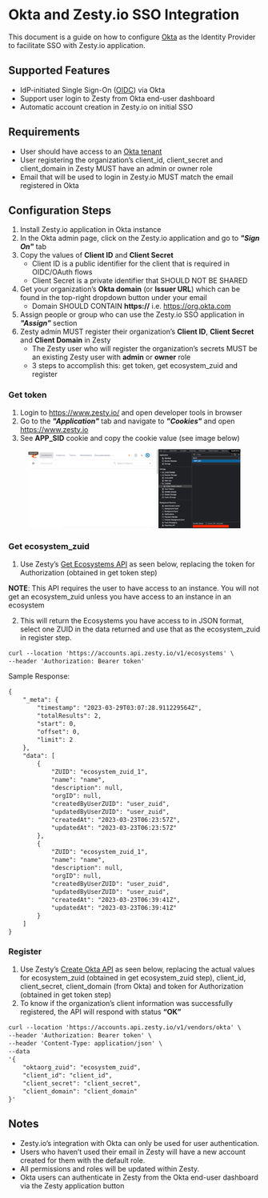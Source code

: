 # Okta and Zesty.io SSO Integration

This document is a guide on how to configure [Okta](https://help.okta.com/en-us/Content/Topics/Apps/apps-about-sso.htm#:~:text=The%20Okta%20app%20integrations%20in,without%20re%2Dentering%20their%20credentials.) as the Identity Provider to facilitate SSO with Zesty.io application.

## Supported Features

* IdP-initiated Single Sign-On ([OIDC](https://openid.net/connect/)) via Okta
* Support user login to Zesty from Okta end-user dashboard
* Automatic account creation in Zesty.io on initial SSO

## Requirements

* User should have access to an [Okta tenant](https://developer.okta.com/docs/guides/oin-oidc-multi-tenancy/main/#tenants-in-okta)
* User registering the organization’s client_id, client_secret and client_domain in Zesty MUST have an admin or owner role
* Email that will be used to login in Zesty.io MUST match the email registered in Okta

## Configuration Steps

1. Install Zesty.io application in Okta instance
2. In the Okta admin page, click on the Zesty.io application and go to ***"Sign On"*** tab
3. Copy the values of **Client ID** and **Client Secret**
    * Client ID is a public identifier for the client that is required in OIDC/OAuth flows
    * Client Secret is a private identifier that SHOULD NOT BE SHARED
4. Get your organization’s **Okta domain** (or **Issuer URL**) which can be found in the top-right dropdown button under your email
    * Domain SHOULD CONTAIN **https://** i.e. https://org.okta.com
5. Assign people or group who can use the Zesty.io SSO application in ***"Assign"*** section
6. Zesty admin MUST register their organization’s **Client ID**, **Client Secret** and **Client Domain** in Zesty
    * The Zesty user who will register the organization’s secrets MUST be an existing Zesty user with **admin** or **owner** role
    * 3 steps to accomplish this: get token, get ecosystem_zuid and register
    
### **Get token**
    
1. Login to https://www.zesty.io/ and open developer tools in browser
2. Go to the ***"Application"*** tab and navigate to ***"Cookies"*** and open https://www.zesty.io
3. See **APP_SID** cookie and copy the cookie value (see image below)

<figure><img src="../../.gitbook/assets/okta-config-guide-get-token.png" alt="Get token"><figcaption></figcaption></figure>
        
### **Get ecosystem_zuid**

1. Use Zesty’s [Get Ecosystems API](https://accounts-api.zesty.org/#750eb50b-c53c-44aa-aa4a-b0b1199fb4bf) as seen below, replacing the token for Authorization (obtained in get token step)

**NOTE**: This API requires the user to have access to an instance. You will not get an ecosystem_zuid unless you have access to an instance in an ecosystem

2. This will return the Ecosystems you have access to in JSON format, select one ZUID in the data returned and use that as the ecosystem_zuid in register step. 
    
```
curl --location 'https://accounts.api.zesty.io/v1/ecosystems' \
--header 'Authorization: Bearer token'
```

Sample Response:

```
{
    "_meta": {
        "timestamp": "2023-03-29T03:07:28.911229564Z",
        "totalResults": 2,
        "start": 0,
        "offset": 0,
        "limit": 2
    },
    "data": [
        {
            "ZUID": "ecosystem_zuid_1",
            "name": "name",
            "description": null,
            "orgID": null,
            "createdByUserZUID": "user_zuid",
            "updatedByUserZUID": "user_zuid",
            "createdAt": "2023-03-23T06:23:57Z",
            "updatedAt": "2023-03-23T06:23:57Z"
        },
        {
            "ZUID": "ecosystem_zuid_1",
            "name": "name",
            "description": null,
            "orgID": null,
            "createdByUserZUID": "user_zuid",
            "updatedByUserZUID": "user_zuid",
            "createdAt": "2023-03-23T06:39:41Z",
            "updatedAt": "2023-03-23T06:39:41Z"
        }
    ]
}
```

### **Register**
1. Use Zesty’s [Create Okta API](https://accounts-api.zesty.org/#357198d6-6dd3-4002-ba02-f04e94985fcb) as seen below, replacing the actual values for ecosystem_zuid (obtained in get ecosystem_zuid step), client_id, client_secret, client_domain (from Okta) and token for Authorization (obtained in get token step)
2. To know if the organization’s client information was successfully registered, the API will respond with status **“OK”**

```
curl --location 'https://accounts.api.zesty.io/v1/vendors/okta' \
--header 'Authorization: Bearer token' \
--header 'Content-Type: application/json' \
--data
'{
    "oktaorg_zuid": "ecosystem_zuid",
    "client_id": "client_id",
    "client_secret": "client_secret",
    "client_domain": "client_domain"
}'
```

## Notes

* Zesty.io’s integration with Okta can only be used for user authentication.
* Users who haven’t used their email in Zesty will have a new account created for them with the default role.
* All permissions and roles will be updated within Zesty.
* Okta users can authenticate in Zesty from the Okta end-user dashboard via the Zesty application button